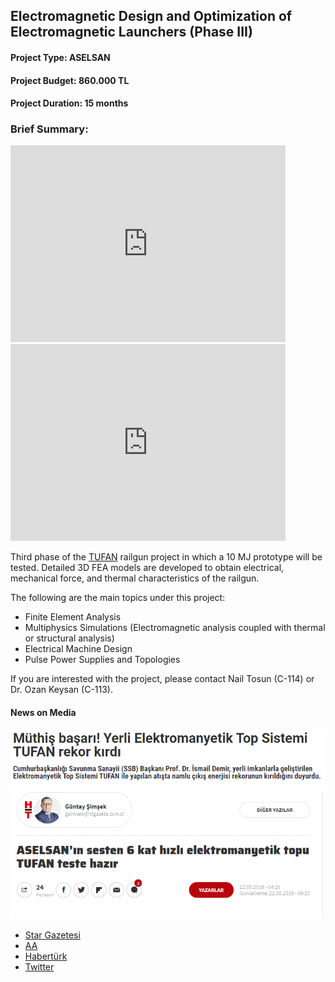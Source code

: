 ## Electromagnetic Design and Optimization of Electromagnetic Launchers (Phase III)

#### Project Type: ASELSAN
#### Project Budget: 860.000 TL
#### Project Duration: 15 months

### Brief Summary: 
<iframe src="https://www.youtube.com/embed/syG2RI37XII" width="440" height="315" frameborder="0"></iframe>
<iframe src="https://www.youtube.com/embed/58MmOpSm4LY" width="440" height="315" frameborder="0"></iframe>


Third phase of the [TUFAN](http://www.millisavunma.com/aselsan-tufan-elektromanyetik-top-sistemi/) railgun project in which a 10 MJ prototype will be tested. Detailed 3D FEA models are developed to obtain electrical, mechanical force, and thermal characteristics of the railgun.

The following are the main topics under this project:
* Finite Element Analysis 
* Multiphysics Simulations (Electromagnetic analysis coupled with thermal or structural analysis)
* Electrical Machine Design
* Pulse Power Supplies and Topologies

If you are interested with the project, please contact Nail Tosun (C-114) or Dr. Ozan Keysan (C-113). 

#### News on Media
![railgun1](railgun2.PNG)
![railgun2](railgun3.PNG)

* [Star Gazetesi](https://www.star.com.tr/savunma/muthis-basari-yerli-elektromanyetik-top-tufan-rekor-kirdi-haber-1499785/)
* [AA](https://www.aa.com.tr/tr/bilim-teknoloji/tufandan-namlu-cikis-enerjisi-rekoru/1670322)
* [Habertürk](https://www.haberturk.com/yazarlar/guntay-simsek-1019/1977989-aselsanin-sesten-6-kat-hizli-elektromanyetik-topu-tufan-teste-hazir)
* [Twitter](https://twitter.com/IsmailDemirSSB/status/1204663001065938945?s=08)
